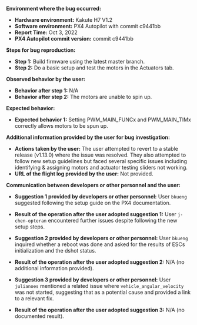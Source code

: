 **Environment where the bug occurred:**

- **Hardware environment:** Kakute H7 V1.2
- **Software environment:** PX4 Autopilot with commit c9441bb
- **Report Time:** Oct 3, 2022
- **PX4 Autopilot commit version:** commit c9441bb

**Steps for bug reproduction:**

- **Step 1:** Build firmware using the latest master branch.
- **Step 2:** Do a basic setup and test the motors in the Actuators tab.

**Observed behavior by the user:**

- **Behavior after step 1:** N/A
- **Behavior after step 2:** The motors are unable to spin up.

**Expected behavior:**

- **Expected behavior 1:** Setting PWM_MAIN_FUNCx and PWM_MAIN_TIMx correctly allows motors to be spun up.

**Additional information provided by the user for bug investigation:**

- **Actions taken by the user:** The user attempted to revert to a stable release (v1.13.0) where the issue was resolved. They also attempted to follow new setup guidelines but faced several specific issues including identifying & assigning motors and actuator testing sliders not working.
- **URL of the flight log provided by the user:** Not provided.

**Communication between developers or other personnel and the user:**

- **Suggestion 1 provided by developers or other personnel:** User `bkueng` suggested following the setup guide on the PX4 documentation.
- **Result of the operation after the user adopted suggestion 1:** User `j-chen-opteran` encountered further issues despite following the new setup steps.

- **Suggestion 2 provided by developers or other personnel:** User `bkueng` inquired whether a reboot was done and asked for the results of ESCs initialization and the dshot status.
- **Result of the operation after the user adopted suggestion 2:** N/A (no additional information provided).

- **Suggestion 3 provided by developers or other personnel:** User `julianoes` mentioned a related issue where `vehicle_angular_velocity` was not started, suggesting that as a potential cause and provided a link to a relevant fix.
- **Result of the operation after the user adopted suggestion 3:** N/A (no documented result).
